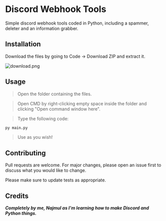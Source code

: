 # Discord  Webhook Tools

Simple discord webhook tools coded in Python, including a spammer, deleter and an information grabber.

## Installation

Download the files by going to Code -> Download ZIP and extract it.

<img align="center" src="https://cdn.upload.systems/uploads/tbvXSCfA.png" alt="download.png" /> 

## Usage
>Open the folder containing the files.

>Open CMD by right-clicking empty space inside the folder and clicking "Open command window here".

>Type the following code:

```bash
py main.py
```
> Use as you wish!

## Contributing
Pull requests are welcome. For major changes, please open an issue first to discuss what you would like to change.

Please make sure to update tests as appropriate.

## Credits

*__Completely by me, Najmul as I'm learning how to make Discord and Python things.__*